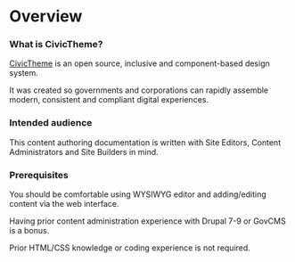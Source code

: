 # Overview

### What is CivicTheme? <a href="#introduction-whatiscivictheme" id="introduction-whatiscivictheme"></a>

[CivicTheme](https://civictheme.io) is an open source, inclusive and component-based design system.&#x20;

It was created so governments and corporations can rapidly assemble modern, consistent and compliant digital experiences.

### Intended audience <a href="#introduction-intendedaudience" id="introduction-intendedaudience"></a>

This content authoring documentation is written with Site Editors, Content Administrators and Site Builders in mind.

### Prerequisites <a href="#introduction-prerequisites" id="introduction-prerequisites"></a>

You should be comfortable using WYSIWYG editor and adding/editing content via the web interface.

Having prior content administration experience with Drupal 7-9 or GovCMS is a bonus.

Prior HTML/CSS knowledge or coding experience is not required.
